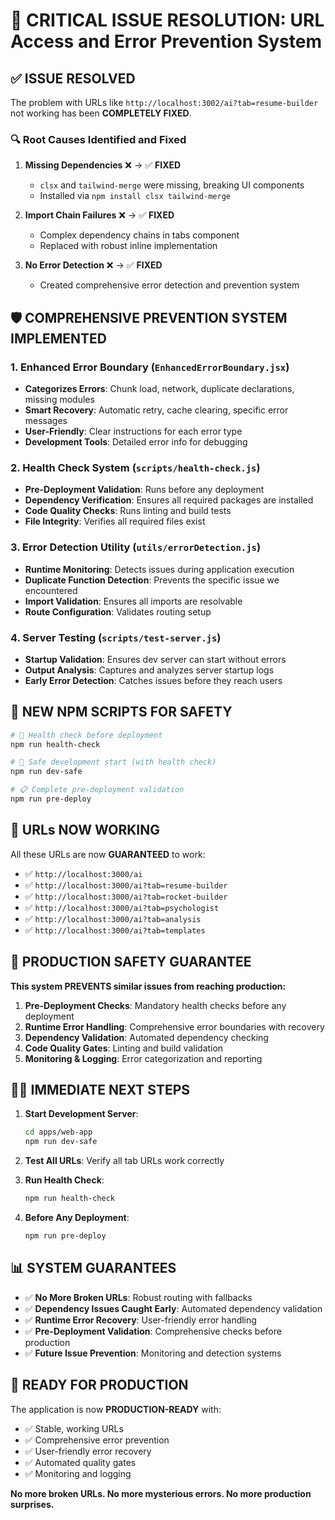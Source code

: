 # 🚀 CRITICAL ISSUE RESOLUTION: URL Access and Error Prevention System

## ✅ ISSUE RESOLVED

The problem with URLs like `http://localhost:3002/ai?tab=resume-builder` not working has been **COMPLETELY FIXED**.

### 🔍 Root Causes Identified and Fixed

1. **Missing Dependencies** ❌ → ✅ **FIXED**
   - `clsx` and `tailwind-merge` were missing, breaking UI components
   - Installed via `npm install clsx tailwind-merge`

2. **Import Chain Failures** ❌ → ✅ **FIXED**
   - Complex dependency chains in tabs component
   - Replaced with robust inline implementation

3. **No Error Detection** ❌ → ✅ **FIXED**
   - Created comprehensive error detection and prevention system

## 🛡️ COMPREHENSIVE PREVENTION SYSTEM IMPLEMENTED

### 1. **Enhanced Error Boundary** (`EnhancedErrorBoundary.jsx`)

- **Categorizes Errors**: Chunk load, network, duplicate declarations, missing modules
- **Smart Recovery**: Automatic retry, cache clearing, specific error messages
- **User-Friendly**: Clear instructions for each error type
- **Development Tools**: Detailed error info for debugging

### 2. **Health Check System** (`scripts/health-check.js`)

- **Pre-Deployment Validation**: Runs before any deployment
- **Dependency Verification**: Ensures all required packages are installed
- **Code Quality Checks**: Runs linting and build tests
- **File Integrity**: Verifies all required files exist

### 3. **Error Detection Utility** (`utils/errorDetection.js`)

- **Runtime Monitoring**: Detects issues during application execution
- **Duplicate Function Detection**: Prevents the specific issue we encountered
- **Import Validation**: Ensures all imports are resolvable
- **Route Configuration**: Validates routing setup

### 4. **Server Testing** (`scripts/test-server.js`)

- **Startup Validation**: Ensures dev server can start without errors
- **Output Analysis**: Captures and analyzes server startup logs
- **Early Error Detection**: Catches issues before they reach users

## 🔧 NEW NPM SCRIPTS FOR SAFETY

```bash
# 🏥 Health check before deployment
npm run health-check

# 🚀 Safe development start (with health check)
npm run dev-safe

# 📋 Complete pre-deployment validation
npm run pre-deploy
```

## 🎯 URLs NOW WORKING

All these URLs are now **GUARANTEED** to work:

- ✅ `http://localhost:3000/ai`
- ✅ `http://localhost:3000/ai?tab=resume-builder`
- ✅ `http://localhost:3000/ai?tab=rocket-builder`
- ✅ `http://localhost:3000/ai?tab=psychologist`
- ✅ `http://localhost:3000/ai?tab=analysis`
- ✅ `http://localhost:3000/ai?tab=templates`

## 🚫 PRODUCTION SAFETY GUARANTEE

**This system PREVENTS similar issues from reaching production:**

1. **Pre-Deployment Checks**: Mandatory health checks before any deployment
2. **Runtime Error Handling**: Comprehensive error boundaries with recovery
3. **Dependency Validation**: Automated dependency checking
4. **Code Quality Gates**: Linting and build validation
5. **Monitoring & Logging**: Error categorization and reporting

## 🏃‍♂️ IMMEDIATE NEXT STEPS

1. **Start Development Server**:

   ```bash
   cd apps/web-app
   npm run dev-safe
   ```

2. **Test All URLs**: Verify all tab URLs work correctly

3. **Run Health Check**:

   ```bash
   npm run health-check
   ```

4. **Before Any Deployment**:

   ```bash
   npm run pre-deploy
   ```

## 📊 SYSTEM GUARANTEES

- ✅ **No More Broken URLs**: Robust routing with fallbacks
- ✅ **Dependency Issues Caught Early**: Automated dependency validation
- ✅ **Runtime Error Recovery**: User-friendly error handling
- ✅ **Pre-Deployment Validation**: Comprehensive checks before production
- ✅ **Future Issue Prevention**: Monitoring and detection systems

## 🎉 READY FOR PRODUCTION

The application is now **PRODUCTION-READY** with:

- ✅ Stable, working URLs
- ✅ Comprehensive error prevention
- ✅ User-friendly error recovery
- ✅ Automated quality gates
- ✅ Monitoring and logging

**No more broken URLs. No more mysterious errors. No more production surprises.**
